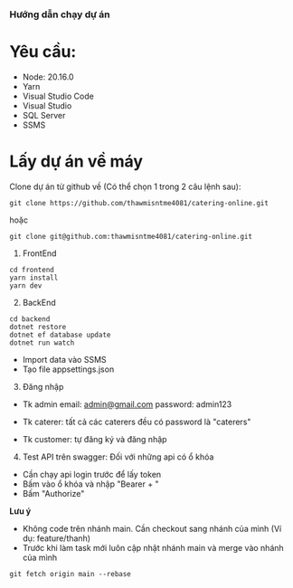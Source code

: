 ### Hướng dẫn chạy dự án

# Yêu cầu:

- Node: 20.16.0
- Yarn
- Visual Studio Code
- Visual Studio
- SQL Server
- SSMS

# Lấy dự án về máy

Clone dự án từ github về (Có thể chọn 1 trong 2 câu lệnh sau):

```
git clone https://github.com/thawmisntme4081/catering-online.git
```

hoặc

```
git clone git@github.com:thawmisntme4081/catering-online.git
```

1. FrontEnd

```
cd frontend
yarn install
yarn dev
```

2. BackEnd

```
cd backend
dotnet restore
dotnet ef database update
dotnet run watch
```

- Import data vào SSMS
- Tạo file appsettings.json

3. Đăng nhập

- Tk admin
  email: admin@gmail.com
  password: admin123

- Tk caterer: tất cả các caterers đều có password là "caterers"
- Tk customer: tự đăng ký và đăng nhập

4. Test API trên swagger: Đối với những api có ổ khóa

- Cần chạy api login trước để lấy token
- Bấm vào ổ khóa và nhập "Bearer + <token>"
- Bấm "Authorize"

**Lưu ý**

- Không code trên nhánh main. Cần checkout sang nhánh của mình (Ví dụ: feature/thanh)
- Trước khi làm task mới luôn cập nhật nhánh main và merge vào nhánh của mình

```
git fetch origin main --rebase
```
